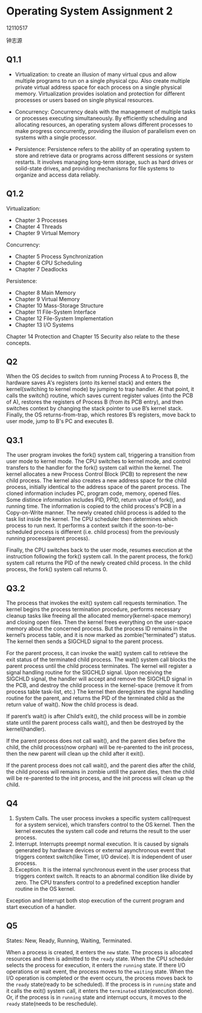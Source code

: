 # Operating System Assignment 2
12110517

钟志源

## Q1.1
- Virtualization: to create an illusion of many virtual cpus and allow multiple programs to run on a single physical cpu. Also create multiple private virtual address space for each process on a single physical memory. Virtualization provides isolation and protection for different processes or users based on single physical resources.

- Concurrency: Concurrency deals with the management of multiple tasks or processes executing simultaneously. By efficiently scheduling and allocating resources, an operating system allows different processes to make progress concurrently, providing the illusion of parallelism even on systems with a single processor.

- Persistence: Persistence refers to the ability of an operating system to store and retrieve data or programs across different sessions or system restarts. It involves managing long-term storage, such as hard drives or solid-state drives, and providing mechanisms for file systems to organize and access data reliably.

## Q1.2
Virtualization:
- Chapter 3 Processes
- Chapter 4 Threads
- Chapter 9 Virtual Memory

Concurrency:
- Chapter 5 Process Synchronization
- Chapter 6 CPU Scheduling
- Chapter 7 Deadlocks 

Persistence:
- Chapter 8 Main Memory
- Chapter 9 Virtual Memory
- Chapter 10 Mass-Storage Structure
- Chapter 11 File-System Interface
- Chapter 12 File-System Implementation
- Chapter 13 I/O Systems


Chapter 14 Protection and Chapter 15 Security also relate to the these concepts.

## Q2
When the OS decides to switch from running Process A to Process B, the hardware saves A's registers (onto its kernel stack) and enters the kernel(switching to kernel mode) by jumping to trap handler. At that point, it calls the switch() routine, which saves current register values (into the PCB of A), restores the registers of Process B (from its PCB entry), and then switches context by changing the stack pointer to use B’s kernel stack. Finally, the OS returns-from-trap, which restores B’s registers, move back to user mode, jump to B's PC and executes B.

## Q3.1

The user program invokes the fork() system call, triggering a transition from user mode to kernel mode. The CPU switches to kernel mode, and control transfers to the handler for the fork() system call within the kernel. The kernel allocates a new Process Control Block (PCB) to represent the new child process. The kernel also creates a new address space for the child process, initially identical to the address space of the parent process. The cloned information includes PC, program code, memory, opened files. Some distince information includes PID, PPID, return value of fork(), and running time. The information is copied to the child process's PCB in a Copy-on-Write manner. The newly created child process is added to the task list inside the kernel. The CPU scheduler then determines which process to run next. It performs a context switch if the soon-to-be-scheduled process is different (i.e. child process) from the previously running process(parent process). 

Finally, the CPU switches back to the user mode, resumes execution at the instruction following the fork() system call. In the parent process, the fork() system call returns the PID of the newly created child process. In the child process, the fork() system call returns 0. 

## Q3.2

The process that invokes the exit() system call requests termination. The kernel begins the process termination procedure, performs necessary cleanup tasks like freeing all the allocated memory(kernel-space memory) and closing open files. Then the kernel frees everything on the user-space memory about the concerned process. But the process ID remains in the kernel’s process table, and it is now marked as zombie("terminated") status. The kernel then sends a SIGCHLD signal to the parent process.

For the parent process, it can invoke the wait() system call to retrieve the exit status of the terminated child process. The wait() system call blocks the parent process until the child process terminates. The kernel will register a signal handling routine for the SIGCHLD signal. Upon receiving the SIGCHLD signal, the handler will accept and remove the SIGCHLD signal in the PCB, and destroy the child process in the kernel-space (remove it from process table task-list, etc.) The kernel then deregisters the signal handling routine for the parent, and returns the PID of the terminated child as the return value of wait(). Now the child process is dead.

If parent’s wait() is after Child’s exit(), the child process will be in zombie state until the parent process calls wait(), and then be destroyed by the kernel(handler). 

If the parent process does not call wait(), and the parent dies before the child, the child process(now orphan) will be re-parented to the init process, then the new parent will clean up the child after it exit().

If the parent process does not call wait(), and the parent dies after the child, the child process will remains in zombie untill the parent dies, then the child will be re-parented to the init process, and the init process will clean up the child.

## Q4

1. System Calls. The user process invokes a specific system call(request for a system service), which transfers control to the OS kernel. Then the kernel executes the system call code and returns the result to the user process.
2. Interrupt. Interrupts preempt normal execution. It is caused by signals generated by hardware devices or external asynchronous event that triggers context switch(like Timer, I/O device). It is independent of user process.
3. Exception. It is the internal synchronous event in the user process that triggers context switch. It reacts to an abnormal condition like divide by zero. The CPU transfers control to a predefined exception handler routine in the OS kernel.

Exception and Interrupt both stop execution of the current program and start execution of a handler.

## Q5

States: New, Ready, Running, Waiting, Terminated.

When a process is created, it enters the `new` state. The process is allocated resources and then is admitted to the `ready` state. When the CPU scheduler selects the process for execution, it enters the `running` state. If there I/O operations or wait event, the process moves to the `waiting` state. When the I/O operation is completed or the event occurs, the process moves back to the `ready` state(ready to be scheduled). If the process is in `running` state and it calls the exit() system call, it enters the `terminated` state(execution done). Or, if the process is in `running` state and interrupt occurs, it moves to the `ready` state(needs to be reschedule). 

